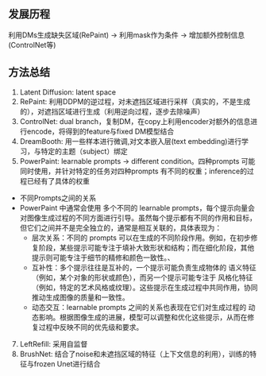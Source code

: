 ## 发展历程
利用DMs生成缺失区域(RePaint)
->
利用mask作为条件
->
增加额外控制信息(ControlNet等)

## 方法总结

1. Latent Diffusion: latent space
2. RePaint: 利用DDPM的逆过程，对未遮挡区域进行采样（真实的，不是生成的），对遮挡区域进行生成（利用逆向过程，逐步去除噪声）
3. ControlNet: dual branch，复制DM，在copy上利用encoder对额外的信息进行encode，将得到的feature与fixed DM模型结合
4. DreamBooth: 用一些样本进行微调,对文本嵌入层(text embedding)进行学习，与特定的主题（subject）绑定
5. PowerPaint: learnable prompts -> different condition。四种prompts 可能同时使用，并针对特定的任务对四种prompts 有不同的权重；inference的过程已经有了具体的权重
- 不同Prompts之间的关系
- PowerPaint 中通常会使用 多个不同的 learnable prompts，每个提示向量会对图像生成过程的不同方面进行引导。虽然每个提示都有不同的作用和目标，但它们之间并不是完全独立的，通常是相互关联的，具体表现为：
  - 层次关系：不同的 prompts 可以在生成的不同阶段作用。例如，在初步修复阶段，某些提示可能专注于填补大致形状和结构；而在细化阶段，其他提示则可能专注于细节的精修和颜色一致性。、
  - 互补性：多个提示往往是互补的，一个提示可能负责生成物体的 语义特征（例如，某个对象的形状或颜色），而另一个提示可能专注于 风格化特征（例如，特定的艺术风格或纹理）。这些提示在生成过程中共同作用，协同推动生成图像的质量和一致性。
  - 动态交互：learnable prompts 之间的关系也表现在它们对生成过程的 动态影响。根据图像生成的进展，模型可以调整和优化这些提示，从而在修复过程中反映不同的优先级和要求。
7. LeftRefill: 采用自监督
8. BrushNet: 结合了noise和未遮挡区域的特征（上下文信息的利用），训练的特征与frozen Unet进行结合
